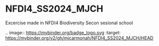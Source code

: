 # NFDI4_SS2024_MJCH

Excercise made in NFDI4 Biodiversity Secon sesional school 

.. image:: https://mybinder.org/badge_logo.svg
 :target: https://mybinder.org/v2/gh/mjcarmonah/NFDI4_SS2024_MJCH/HEAD
